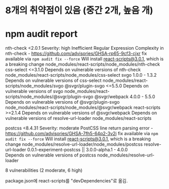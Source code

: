 # 8개의 취약점이 있음 (중간 2개, 높음 개)

# npm audit report

nth-check  <2.0.1
Severity: high
Inefficient Regular Expression Complexity in nth-check - https://github.com/advisories/GHSA-rp65-9cf3-cjxr
fix available via `npm audit fix --force`
Will install react-scripts@3.0.1, which is a breaking change
node_modules/react-scripts/node_modules/nth-check
  css-select  <=3.1.0
  Depends on vulnerable versions of nth-check
  node_modules/react-scripts/node_modules/css-select
    svgo  1.0.0 - 1.3.2
    Depends on vulnerable versions of css-select
    node_modules/react-scripts/node_modules/svgo
      @svgr/plugin-svgo  <=5.5.0
      Depends on vulnerable versions of svgo
      node_modules/react-scripts/node_modules/@svgr/plugin-svgo
        @svgr/webpack  4.0.0 - 5.5.0
        Depends on vulnerable versions of @svgr/plugin-svgo
        node_modules/react-scripts/node_modules/@svgr/webpack
          react-scripts  >=2.1.4
          Depends on vulnerable versions of @svgr/webpack
          Depends on vulnerable versions of resolve-url-loader
          node_modules/react-scripts

postcss  <8.4.31
Severity: moderate
PostCSS line return parsing error - https://github.com/advisories/GHSA-7fh5-64p2-3v2j
fix available via `npm audit fix --force`
Will install react-scripts@3.0.1, which is a breaking change
node_modules/resolve-url-loader/node_modules/postcss
  resolve-url-loader  0.0.1-experiment-postcss || 3.0.0-alpha.1 - 4.0.0      
  Depends on vulnerable versions of postcss
  node_modules/resolve-url-loader

8 vulnerabilities (2 moderate, 6 high)

package.json에 react-scripts를 "devDependencies"로 옮김.